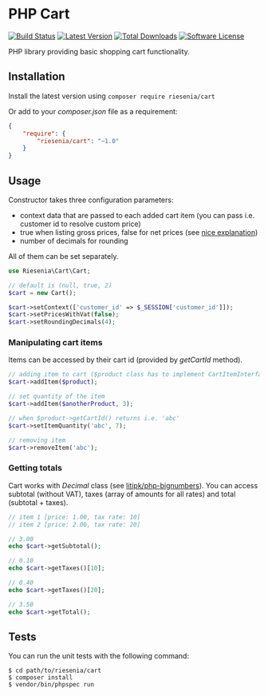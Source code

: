# PHP Cart

[![Build Status](https://img.shields.io/travis/riesenia/cart/master.svg?style=flat-square)](https://travis-ci.org/riesenia/cart)
[![Latest Version](https://img.shields.io/packagist/v/riesenia/cart.svg?style=flat-square)](https://packagist.org/packages/riesenia/cart)
[![Total Downloads](https://img.shields.io/packagist/dt/riesenia/cart.svg?style=flat-square)](https://packagist.org/packages/riesenia/cart)
[![Software License](https://img.shields.io/badge/license-MIT-brightgreen.svg?style=flat-square)](LICENSE)

PHP library providing basic shopping cart functionality.

## Installation

Install the latest version using `composer require riesenia/cart`

Or add to your *composer.json* file as a requirement:

```json
{
    "require": {
        "riesenia/cart": "~1.0"
    }
}
```

## Usage

Constructor takes three configuration parameters:
 * context data that are passed to each added cart item (you can pass i.e. customer id to resolve custom price)
 * true when listing gross prices, false for net prices (see [nice explanation](http://makandracards.com/makandra/1505-invoices-how-to-properly-round-and-calculate-totals))
 * number of decimals for rounding

All of them can be set separately.

```php
use Riesenia\Cart\Cart; 

// default is (null, true, 2)
$cart = new Cart();

$cart->setContext(['customer_id' => $_SESSION['customer_id']]);
$cart->setPricesWithVat(false);
$cart->setRoundingDecimals(4);
```

### Manipulating cart items

Items can be accessed by their cart id (provided by *getCartId* method).

```php
// adding item to cart ($product class has to implement CartItemInterface)
$cart->addItem($product);

// set quantity of the item
$cart->addItem($anotherProduct, 3);

// when $product->getCartId() returns i.e. 'abc'
$cart->setItemQuantity('abc', 7);

// removing item
$cart->removeItem('abc');
```

### Getting totals

Cart works with *Decimal* class (see [litipk/php-bignumbers](https://github.com/Litipk/php-bignumbers/wiki/Decimal)).
You can access subtotal (without VAT), taxes (array of amounts for all rates) and total (subtotal + taxes).

```php
// item 1 [price: 1.00, tax rate: 10]
// item 2 [price: 2.00, tax rate: 20]

// 3.00
echo $cart->getSubtotal();

// 0.10
echo $cart->getTaxes()[10];

// 0.40
echo $cart->getTaxes()[20];

// 3.50
echo $cart->getTotal();
```

## Tests

You can run the unit tests with the following command:

    $ cd path/to/riesenia/cart
    $ composer install
    $ vendor/bin/phpspec run